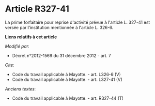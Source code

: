 # Article R327-41

La prime forfaitaire pour reprise d'activité prévue à l'article L. 327-41 est versée par l'institution mentionnée à l'article
L. 326-6.

**Liens relatifs à cet article**

_Modifié par_:

  - Décret n°2012-1566 du 31 décembre 2012 - art. 7

_Cite_:

  - Code du travail applicable à Mayotte. - art. L326-6 (V)
  - Code du travail applicable à Mayotte. - art. L327-41 (V)

_Anciens textes_:

  - Code du travail applicable à Mayotte. - art. R327-44 (T)
